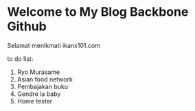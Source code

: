 # Welcome to My Blog Backbone Github

Selamat menikmati ikanx101.com

to do list:

1. Ryo Murasame
1. Asian food network
1. Pembajakan buku
1. Gendre la baby
1. Home tester

